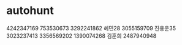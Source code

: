 # autohunt
4242347169 753530673 3292241862
혜민28 3055159709
진용운35 3023237413 3356569202 1390074268
김훈희 2487940948
